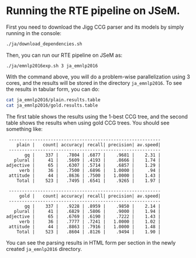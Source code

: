 # Running the RTE pipeline on JSeM.

First you need to download the Jigg CCG parser and its models by simply running in the console:

```bash
./ja/download_dependencies.sh
```

Then, you can run our RTE pipeline on JSeM as:

```
./ja/emnlp2016exp.sh 3 ja_emnlp2016
```

With the command above, you will do a problem-wise parallelization using 3 cores, and the results
will be stored in the directory `ja_emnlp2016`. To see the results in tabular form, you can do:

```bash
cat ja_emnlp2016/plain.results.table
cat ja_emnlp2016/gold.results.table
```

The first table shows the results using the 1-best CCG tree,
and the second table shows the results when using gold CCG trees.
You should see something like:

```
 ----------------------------------------------------------
    plain |   count| accuracy| recall| precision| av.speed| 
 ----------------------------------------------------------
       gq |    337 |   .7804 | .6877 |    .9681 |    2.31 |
   plural |     41 |   .5609 | .4193 |    .8666 |    1.74 |
adjective |     65 |   .6307 | .5714 |    .6857 |    1.29 |
     verb |     36 |   .7500 | .6896 |   1.0000 |     .94 |
 attitude |     44 |   .8636 | .7500 |   1.0000 |    1.43 |
    Total |    523 |   .7495 | .6541 |    .9265 |    1.97 |

 ----------------------------------------------------------
     gold |   count| accuracy| recall| precision| av.speed| 
 ----------------------------------------------------------
       gq |    337 |   .9228 | .8959 |    .9850 |    2.14 |
   plural |     41 |   .6829 | .5806 |    .9000 |    1.94 |
adjective |     65 |   .6769 | .6190 |    .7222 |    1.43 |
     verb |     36 |   .7777 | .7241 |   1.0000 |    1.02 |
 attitude |     44 |   .8863 | .7916 |   1.0000 |    1.48 |
    Total |    523 |   .8604 | .8126 |    .9494 |    1.90 |
```

You can see the parsing results in HTML form per section in the newly created `ja_emnlp2016` directory.
